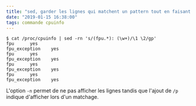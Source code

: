 ```yaml
---
title: "sed, garder les lignes qui matchent un pattern tout en faisant un remplacement"
date: "2019-01-15 16:38:00"
tags: commande cpuinfo
---
```


```
$ cat /proc/cpuinfo | sed -rn 's/(fpu.*): (\w+)/\1 \2/gp'
fpu		 yes
fpu_exception	 yes
fpu		 yes
fpu_exception	 yes
fpu		 yes
fpu_exception	 yes
fpu		 yes
fpu_exception	 yes
```

L'option `-n` permet de ne pas afficher les lignes tandis que l'ajout de `/p` indique d'afficher lors d'un matchage.
